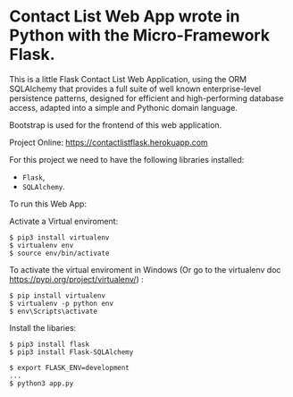Contact List Web App wrote in Python with the Micro-Framework Flask.
====================

This is a little Flask Contact List Web Application, using the ORM SQLAlchemy that provides a full suite of well known enterprise-level persistence patterns, designed for efficient and high-performing database access, adapted into a simple and Pythonic domain language.

Bootstrap is used for the frontend of this web application.


Project Online: https://contactlistflask.herokuapp.com

For this project we need to have the following libraries installed:
* `Flask`,
* `SQLAlchemy`.

To run this Web App:

Activate a Virtual enviroment:
```
$ pip3 install virtualenv
$ virtualenv env
$ source env/bin/activate 

```
To activate the virtual enviroment in Windows (Or go to the virtualenv doc https://pypi.org/project/virtualenv/) :

```
$ pip install virtualenv
$ virtualenv -p python env
$ env\Scripts\activate
```

Install the libaries: 
```
$ pip3 install flask
$ pip3 install Flask-SQLAlchemy 

```


```
$ export FLASK_ENV=development
...
$ python3 app.py
```
